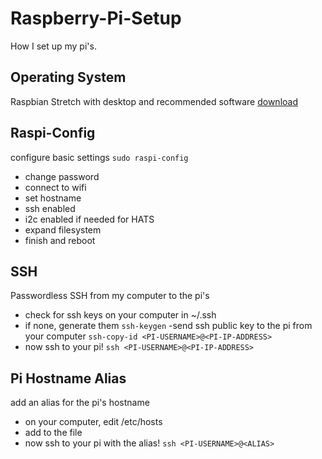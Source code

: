 # Raspberry-Pi-Setup
How I set up my pi's.

## Operating System
Raspbian Stretch with desktop and recommended software
[download](https://www.raspberrypi.org/downloads/raspbian/)

## Raspi-Config
configure basic settings
```sudo raspi-config```
- change password
- connect to wifi
- set hostname
- ssh enabled
- i2c enabled if needed for HATS
- expand filesystem
- finish and reboot

## SSH
Passwordless SSH from my computer to the pi's
- check for ssh keys on your computer in ~/.ssh
- if none, generate them
```ssh-keygen```
-send ssh public key to the pi from your computer
```ssh-copy-id <PI-USERNAME>@<PI-IP-ADDRESS>```
- now ssh to your pi!
```ssh <PI-USERNAME>@<PI-IP-ADDRESS>```

## Pi Hostname Alias
add an alias for the pi's hostname
- on your computer, edit /etc/hosts
- add <PI-IP-ADRESS> <ALIAS> to the file
- now ssh to your pi with the alias!
```ssh <PI-USERNAME>@<ALIAS>```
